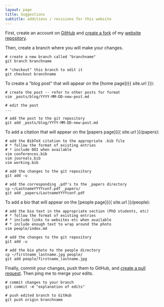 ```yaml
---
layout: page
title: Suggestions
subtitle: additions / revisions for this website
---
```


First, create an account on [GitHub](https://github.com/) and [create a fork](https://help.github.com/en/articles/fork-a-repo) of my [website repository](https://github.com/sburden/website/).

Then, create a branch where you will make your changes.

~~~
# create a new branch called "branchname"
git branch branchname

# "checkout" this branch to edit it
git checkout branchname
~~~

To create a "blog post" that will appear on the [home page]({{ site.url }}):

~~~
# create the post -- refer to other posts for format
vim _posts/blog/YYYY-MM-DD-new-post.md

# edit the post
...                     

# add the post to the git repository
git add _posts/blog/YYYY-MM-DD-new-post.md 
~~~

To add a citation that will appear on the [papers page]({{ site.url }}/papers):

~~~
# add the BibTeX citation to the appropriate .bib file
# * follow the format of existing entries 
# * include DOI when available
vim conferences.bib
vim journals.bib
vim working.bib

# add the changes to the git repository
git add -u

# add the corresponding .pdf's to the _papers directory
cp ~/LastnameYYYYconf.pdf _papers/
git add _papers/LastnameYYYYconf.pdf
~~~

To add a bio that will appear on the [people page]({{ site.url }}/people):

~~~
# add the bio text in the appropriate section (PhD students, etc)
# * follow the format of existing entries 
# * include links to websites etc when available
# * include enough text to wrap around the photo
vim people/index.md

# add the changes to the git repository
git add -u

# add the bio photo to the people directory
cp ~/firstname_lastname.jpg people/
git add people/firstname_lastname.jpg
~~~

Finally, commit your changes, push them to GitHub, and [create a pull request](https://help.github.com/en/articles/creating-a-pull-request).  Then ping me to merge your edits.

~~~
# commit changes to your branch
git commit -m "explanation of edits"

# push edited branch to GitHub
git push origin branchname
~~~

